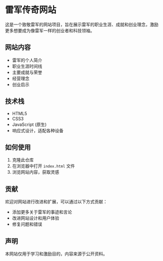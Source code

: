 # 雷军传奇网站

这是一个致敬雷军的网站项目，旨在展示雷军的职业生涯、成就和创业理念，激励更多想要成为像雷军一样的创业者和科技领袖。

## 网站内容

- 雷军的个人简介
- 职业生涯时间线
- 主要成就与荣誉
- 经营理念
- 创业启示

## 技术栈

- HTML5
- CSS3
- JavaScript (原生)
- 响应式设计，适配各种设备

## 如何使用

1. 克隆此仓库
2. 在浏览器中打开 `index.html` 文件
3. 浏览网站内容，获取灵感

## 贡献

欢迎对网站进行改进和扩展，可以通过以下方式贡献：
- 添加更多关于雷军的事迹和言论
- 改进网站设计和用户体验
- 修复问题和错误

## 声明

本网站仅用于学习和激励目的，内容来源于公开资料。
